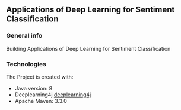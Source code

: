## Applications of Deep Learning for Sentiment Classification

### General info
Building Applications of Deep Learning for Sentiment Classification
	
### Technologies
The Project is created with:
* Java version: 8
* Deeplearning4j [deeplearning4j](https://deeplearning4j.org)
* Apache Maven: 3.3.0
